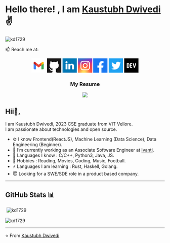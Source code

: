 # Hello there! , I am <a href="https://kd1729.vercel.app/"> Kaustubh Dwivedi </a> ✌
<p><img align="center" src="https://komarev.com/ghpvc/?username=kd1729&style=flat-square" alt="kd1729" /></p>


 📫 Reach me at: <br>
 
 <p align="center">
 	<a href='mailto:kaustubhdwivedi1729@gmail.com' target='_blank'> <img src=https://github.com/edent/SuperTinyIcons/blob/master/images/svg/gmail.svg height='45' weight='45' /></a>
	<a href = 'https://github.com/kd1729/' target='_blank'> <img src=https://github.com/edent/SuperTinyIcons/blob/master/images/svg/github.svg height='45' weight='45' /></a>
	<a href = 'https://linkedin.com/in/kaustubhdwivedi1729/' target='_blank'> <img src=https://github.com/edent/SuperTinyIcons/blob/master/images/svg/linkedin.svg height='45' weight='45'/></a> 
	<a href = 'https://instagram.com/onlykingkd/' target='_blank'> <img src=https://github.com/edent/SuperTinyIcons/blob/master/images/svg/instagram.svg height='45' weight='45'/></a>
	<a href = 'https://www.facebook.com/kaustubh.dwivedi.94/' target='_blank'> <img src=https://github.com/edent/SuperTinyIcons/blob/master/images/svg/facebook.svg height='45' weight='45'/></a>
 <a href = 'https://twitter.com/onlykingKD/' target='_blank'> <img src=https://github.com/edent/SuperTinyIcons/blob/master/images/svg/twitter.svg height='45' weight='45'/></a>
<a href = 'https://dev.to/onlykingkd' target='_blank'> <img src=https://github.com/edent/SuperTinyIcons/blob/master/images/svg/dev_to.svg height='45' weight='45'/></a>
</p>
 
 
<h3  align="center">My Resume</h3> <a href = "https://drive.google.com/file/d/1YwT4s3vg5co1AGdN-TABs_qZEhYiF-e6/view?usp=sharing"> 
<div align="center">
<img  src=https://pic.onlinewebfonts.com/svg/img_461453.png height='100' weight='100' text-align="center" /> </a>
 </div>



## Hii👋, 
I am Kaustubh Dwivedi, 2023 CSE graduate from VIT Vellore.<br>
I am passionate about technologies and open source.<br>



- ⚙️ I know Frontend(ReactJS), Machine Learning (Data Science), Data Engineering (Beginner).
- 🔭 I’m currently working as an Associate Software Engineer at [Ivanti](https://ivanti.com). 
- 🌱 Languages I know :  C/C++, Python3, Java, JS.
- 💬 Hobbies : Reading, Movies, Coding, Music, Football.
- ⚡ Languages I am learning : Rust, Haskell, Golang.
- 😇 Looking for a SWE/SDE role in a product based company.


---

## GitHub Stats 📊
<p>&nbsp;<img align="center" src="https://github-readme-stats.vercel.app/api?username=kd1729&show_icons=true&locale=en" alt="kd1729" /></p>

<p><img align="center" src="https://github-readme-streak-stats.herokuapp.com/?user=kd1729&" alt="kd1729" /></p>

---

⭐️ From [Kaustubh Dwivedi](https://kd1729.vercel.app/)
